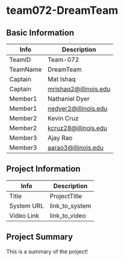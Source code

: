 # team072-DreamTeam

## Basic Information

|   Info      |        Description     |
| ----------- | ---------------------- |
| TeamID      |        Team-072        |
| TeamName    |        DreamTeam       |
| Captain     |        Mat Ishaq       |
| Captain     | mrishaq2@illinois.edu  |
| Member1     |     Nathaniel Dyer     |
| Member1     |  nedyer2@illinois.edu  |
| Member2     |        Kevin Cruz      |
| Member2     |  kcruz28@illinois.edu  |
| Member3     |         Ajay Rao       |
| Member3     |  aarao3@illinois.edu   |

## Project Information

|   Info      |        Description     |
| ----------- | ---------------------- |
|  Title      |       ProjectTitle     |
| System URL  |      link_to_system    |
| Video Link  |      link_to_video     |

## Project Summary

This is a summary of the project!
